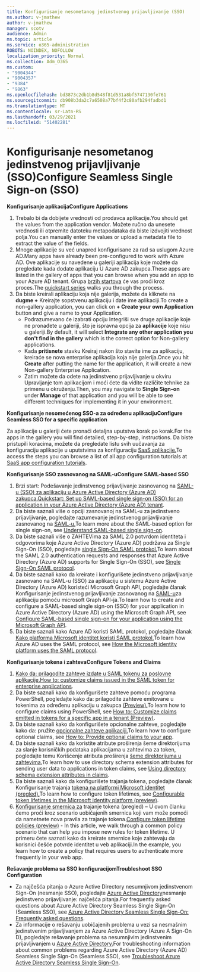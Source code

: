 ```yaml
---
title: Konfigurisanje nesometanog jedinstvenog prijavljivanje (SSO)
ms.author: v-jmathew
author: v-jmathew
manager: scotv
audience: Admin
ms.topic: article
ms.service: o365-administration
ROBOTS: NOINDEX, NOFOLLOW
localization_priority: Normal
ms.collection: Adm_O365
ms.custom:
- "9004344"
- "9004357"
- "9384"
- "9863"
ms.openlocfilehash: bd3873c2db1b8d548f81d531a8bf5747130fe761
ms.sourcegitcommit: db908b3da2c7a6508a77bf4f2c80afb294fadbd1
ms.translationtype: MT
ms.contentlocale: sr-Latn-RS
ms.lasthandoff: 03/29/2021
ms.locfileid: "51402281"
---
```

# <a name="configure-seamless-single-sign-on-sso"></a><span data-ttu-id="14098-102">Konfigurisanje nesometanog jedinstvenog prijavljivanje (SSO)</span><span class="sxs-lookup"><span data-stu-id="14098-102">Configure Seamless Single Sign-on (SSO)</span></span>

<span data-ttu-id="14098-103">**Konfigurisanje aplikacija**</span><span class="sxs-lookup"><span data-stu-id="14098-103">**Configure Applications**</span></span>

1. <span data-ttu-id="14098-104">Trebalo bi da dobijete vrednosti od prodavca aplikacije.</span><span class="sxs-lookup"><span data-stu-id="14098-104">You should get the values from the application vendor.</span></span> <span data-ttu-id="14098-105">Možete ručno da unesete vrednosti ili otpremite datoteku metapodataka da biste izdvojiti vrednost polja.</span><span class="sxs-lookup"><span data-stu-id="14098-105">You can manually enter the values or upload a metadata file to extract the value of the fields.</span></span>
2. <span data-ttu-id="14098-106">Mnoge aplikacije su već unapred konfigurisane za rad sa uslugom Azure AD.</span><span class="sxs-lookup"><span data-stu-id="14098-106">Many apps have already been pre-configured to work with Azure AD.</span></span> <span data-ttu-id="14098-107">Ove aplikacije su navedene u galeriji aplikacija koje možete da pregledate kada dodate aplikaciju U Azure AD zakupca.</span><span class="sxs-lookup"><span data-stu-id="14098-107">These apps are listed in the gallery of apps that you can browse when you add an app to your Azure AD tenant.</span></span> <span data-ttu-id="14098-108">Grupa [brzih startova](https://docs.microsoft.com/azure/active-directory/manage-apps/add-application-portal-configure) će vas proći kroz proces.</span><span class="sxs-lookup"><span data-stu-id="14098-108">The [quickstart series](https://docs.microsoft.com/azure/active-directory/manage-apps/add-application-portal-configure) walks you through the process.</span></span>
3. <span data-ttu-id="14098-109">Da biste kreirali aplikaciju koja nije galerija, možete da kliknete na **dugme +** Kreirajte sopstvenu aplikaciju i date ime aplikaciji.</span><span class="sxs-lookup"><span data-stu-id="14098-109">To create a non-gallery application, you can click on **+ Create your own Application** button and give a name to your Application.</span></span>
    - <span data-ttu-id="14098-110">Podrazumevano će izabrati opciju Integriši sve druge aplikacije koje ne pronađete u galeriji, što je ispravna opcija za **aplikacije** koje nisu u galeriji.</span><span class="sxs-lookup"><span data-stu-id="14098-110">By default, it will select **Integrate any other application you don't find in the gallery** which is the correct option for Non-gallery applications.</span></span>
    - <span data-ttu-id="14098-111">Kada **pritisnete** stavku Kreiraj nakon što stavite ime za aplikaciju, kreiraće se nova enterprise aplikacija koja nije galerija.</span><span class="sxs-lookup"><span data-stu-id="14098-111">Once you hit **Create** after putting the name for the application, it will create a new Non-gallery Enterprise Application.</span></span>
    - <span data-ttu-id="14098-112">Zatim možete da odete  na jedinstveno  prijavljivanje u okviru Upravljanje tom aplikacijom i moći ćete da vidite različite tehnike za primenu u okruženju.</span><span class="sxs-lookup"><span data-stu-id="14098-112">Then, you may navigate to **Single Sign-on** under **Manage** of that application and you will be able to see different techniques for implementing it in your environment.</span></span>

<span data-ttu-id="14098-113">**Konfigurisanje nesomećenog SSO-a za određenu aplikaciju**</span><span class="sxs-lookup"><span data-stu-id="14098-113">**Configure Seamless SSO for a specific application**</span></span>

<span data-ttu-id="14098-114">Za aplikacije u galeriji ćete pronaći detaljna uputstva korak po korak.</span><span class="sxs-lookup"><span data-stu-id="14098-114">For the apps in the gallery you will find detailed, step-by-step, instructions.</span></span> <span data-ttu-id="14098-115">Da biste pristupili koracima, možete da pregledate listu svih uučavanja za konfiguraciju aplikacije u uputstvima za konfiguraciju [SaaS aplikacije.](https://docs.microsoft.com/azure/active-directory/saas-apps/tutorial-list)</span><span class="sxs-lookup"><span data-stu-id="14098-115">To access the steps you can browse a list of all app configuration tutorials at [SaaS app configuration tutorials](https://docs.microsoft.com/azure/active-directory/saas-apps/tutorial-list).</span></span>

<span data-ttu-id="14098-116">**Konfigurisanje SSO zasnovanog na SAML-u**</span><span class="sxs-lookup"><span data-stu-id="14098-116">**Configure SAML-based SSO**</span></span>

1. <span data-ttu-id="14098-117">Brzi start: Podešavanje jedinstvenog prijavljivanje zasnovanog na [SAML-u (SSO) za aplikaciju u Azure Active Directory (Azure AD) zakupca.](https://docs.microsoft.com/azure/active-directory/manage-apps/add-application-portal-setup-sso)</span><span class="sxs-lookup"><span data-stu-id="14098-117">[Quickstart: Set up SAML-based single sign-on (SSO) for an application in your Azure Active Directory (Azure AD) tenant](https://docs.microsoft.com/azure/active-directory/manage-apps/add-application-portal-setup-sso).</span></span>
2. <span data-ttu-id="14098-118">Da biste saznali više o opciji zasnovanoj na SAML-u za jedinstveno prijavljivanje, pogledajte razumevanje jedinstvenog prijavljivanje zasnovanog na [SAML-u.](https://docs.microsoft.com/azure/active-directory/manage-apps/configure-saml-single-sign-on)</span><span class="sxs-lookup"><span data-stu-id="14098-118">To learn more about the SAML-based option for single sign-on, see [Understand SAML-based single sign-on](https://docs.microsoft.com/azure/active-directory/manage-apps/configure-saml-single-sign-on).</span></span>
3. <span data-ttu-id="14098-119">Da biste saznali više o ZAHTEVima za SAML 2.0 potvrdom identiteta i odgovorima koje Azure Active Directory (Azure AD) podržava za Single Sign-On (SSO), pogledajte [single Sign-On SAML protokol.](https://docs.microsoft.com/azure/active-directory/develop/single-sign-on-saml-protocol)</span><span class="sxs-lookup"><span data-stu-id="14098-119">To learn about the SAML 2.0 authentication requests and responses that Azure Active Directory (Azure AD) supports for Single Sign-On (SSO), see [Single Sign-On SAML protocol](https://docs.microsoft.com/azure/active-directory/develop/single-sign-on-saml-protocol).</span></span>
4. <span data-ttu-id="14098-120">Da biste saznali kako da kreirate i konfigurišete jedinstveno prijavljivanje zasnovano na SAML-u (SSO) za aplikaciju u sistemu Azure Active Directory (Azure AD) koristeći Microsoft Graph API, pogledajte članak Konfigurisanje jedinstvenog prijavljivanje zasnovanog na [SAML-u](https://docs.microsoft.com/graph/application-saml-sso-configure-api)za aplikaciju pomoću microsoft Graph API-ja.</span><span class="sxs-lookup"><span data-stu-id="14098-120">To learn how to create and configure a SAML-based single sign-on (SSO) for your application in Azure Active Directory (Azure AD) using the Microsoft Graph API, see [Configure SAML-based single sign-on for your application using the Microsoft Graph API](https://docs.microsoft.com/graph/application-saml-sso-configure-api).</span></span>
5. <span data-ttu-id="14098-121">Da biste saznali kako Azure AD koristi SAML protokol, pogledajte članak [Kako platforma Microsoft identitet koristi SAML protokol.](https://docs.microsoft.com/azure/active-directory/develop/active-directory-saml-protocol-reference)</span><span class="sxs-lookup"><span data-stu-id="14098-121">To learn how Azure AD uses the SAML protocol, see [How the Microsoft identity platform uses the SAML protocol](https://docs.microsoft.com/azure/active-directory/develop/active-directory-saml-protocol-reference).</span></span>

<span data-ttu-id="14098-122">**Konfigurisanje tokena i zahteva**</span><span class="sxs-lookup"><span data-stu-id="14098-122">**Configure Tokens and Claims**</span></span>

1. <span data-ttu-id="14098-123">[Kako da: prilagodite zahteve izdate u SAML tokenu za poslovne aplikacije.](https://docs.microsoft.com/azure/active-directory/develop/active-directory-saml-claims-customization)</span><span class="sxs-lookup"><span data-stu-id="14098-123">[How to: customize claims issued in the SAML token for enterprise applications](https://docs.microsoft.com/azure/active-directory/develop/active-directory-saml-claims-customization).</span></span>
2. <span data-ttu-id="14098-124">Da biste saznali kako da konfigurišete zahteve pomoću programa PowerShell, pogledajte kako da: prilagodite zahteve emitovane u tokenima za određenu aplikaciju u zakupca [(Preview).](https://docs.microsoft.com/azure/active-directory/develop/active-directory-claims-mapping)</span><span class="sxs-lookup"><span data-stu-id="14098-124">To learn how to configure claims using PowerShell, see [How to: Customize claims emitted in tokens for a specific app in a tenant (Preview)](https://docs.microsoft.com/azure/active-directory/develop/active-directory-claims-mapping).</span></span>
3. <span data-ttu-id="14098-125">Da biste saznali kako da konfigurišete opcionalne zahteve, pogledajte kako da: pružite [opcionalne zahteve aplikaciji.](https://docs.microsoft.com/azure/active-directory/develop/active-directory-optional-claims)</span><span class="sxs-lookup"><span data-stu-id="14098-125">To learn how to configure optional claims, see [How to: Provide optional claims to your app](https://docs.microsoft.com/azure/active-directory/develop/active-directory-optional-claims).</span></span>
4. <span data-ttu-id="14098-126">Da biste saznali kako da koristite atribute proširenja šeme direktorijuma za slanje korisničkih podataka aplikacijama u zahtevima za token, pogledajte temu Korišćenje atributa proširenja [šeme direktorijuma u zahtevima.](https://docs.microsoft.com/azure/active-directory/develop/active-directory-schema-extensions)</span><span class="sxs-lookup"><span data-stu-id="14098-126">To learn how to use directory schema extension attributes for sending user data to applications in token claims, see [Using directory schema extension attributes in claims](https://docs.microsoft.com/azure/active-directory/develop/active-directory-schema-extensions).</span></span>
5. <span data-ttu-id="14098-127">Da biste saznali kako da konfigurišete trajanja tokena, pogledajte članak Konfigurisanje trajanja [tokena na platformi Microsoft identitet (pregled).](https://docs.microsoft.com/azure/active-directory/develop/active-directory-configurable-token-lifetimes)</span><span class="sxs-lookup"><span data-stu-id="14098-127">To learn how to configure token lifetimes, see [Configurable token lifetimes in the Microsoft identity platform (preview)](https://docs.microsoft.com/azure/active-directory/develop/active-directory-configurable-token-lifetimes).</span></span>
6. <span data-ttu-id="14098-128">[Konfigurisanje smernica za](https://docs.microsoft.com/azure/active-directory/develop/configure-token-lifetimes) trajanje tokena (pregled) – U ovom članku ćemo proći kroz scenario uobičajenih smernica koji vam može pomoći da nametnete nova pravila za trajanje tokena.</span><span class="sxs-lookup"><span data-stu-id="14098-128">[Configure token lifetime policies (preview)](https://docs.microsoft.com/azure/active-directory/develop/configure-token-lifetimes) - In this article, we walk through a common policy scenario that can help you impose new rules for token lifetime.</span></span> <span data-ttu-id="14098-129">U primeru ćete saznati kako da kreirate smernice koje zahtevaju da korisnici češće potvrde identitet u veb aplikaciji.</span><span class="sxs-lookup"><span data-stu-id="14098-129">In the example, you learn how to create a policy that requires users to authenticate more frequently in your web app.</span></span>

<span data-ttu-id="14098-130">**Rešavanje problema sa SSO konfiguracijom**</span><span class="sxs-lookup"><span data-stu-id="14098-130">**Troubleshoot SSO Configuration**</span></span>

- <span data-ttu-id="14098-131">Za najčešća pitanja o Azure Active Directory nesumnjivom jedinstvenom Sign-On (nesmanje SSO), pogledajte [Azure Active Directory](https://docs.microsoft.com/azure/active-directory/hybrid/how-to-connect-sso-faq)nesmanje jedinstveno prijavljivanje: najčešća pitanja.</span><span class="sxs-lookup"><span data-stu-id="14098-131">For frequently asked questions about Azure Active Directory Seamless Single Sign-On (Seamless SSO), see [Azure Active Directory Seamless Single Sign-On: Frequently asked questions](https://docs.microsoft.com/azure/active-directory/hybrid/how-to-connect-sso-faq).</span></span>
- <span data-ttu-id="14098-132">Za informacije o rešavanju uobičajenih problema u vezi sa nesmašnim jedinstvenim prijavljivanjem za Azure Active Directory (Azure A Sign-On D), pogledajte rešavanje problema sa nesumnjivim jedinstvenim prijavljivanjem u [Azure Active Directory.](https://docs.microsoft.com/azure/active-directory/hybrid/tshoot-connect-sso)</span><span class="sxs-lookup"><span data-stu-id="14098-132">For troubleshooting information about common problems regarding Azure Active Directory (Azure AD) Seamless Single Sign-On (Seamless SSO), see [Troubleshoot Azure Active Directory Seamless Single Sign-On](https://docs.microsoft.com/azure/active-directory/hybrid/tshoot-connect-sso).</span></span>
